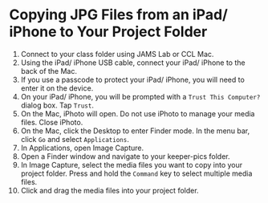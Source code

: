 # Copying JPG Files from an iPad&sol; iPhone to Your Project Folder

1. Connect to your class folder using JAMS Lab or CCL Mac.
2. Using the iPad&sol; iPhone USB cable, connect your iPad&sol; iPhone to the back of the Mac.
3. If you use a passcode to protect your iPad&sol; iPhone, you will need to enter it on the device.
4. On your iPad&sol; iPhone, you will be prompted with a `Trust This Computer?` dialog box. Tap `Trust`.
5. On the Mac, iPhoto will open. Do not use iPhoto to manage your media files. Close iPhoto.
6. On the Mac, click the Desktop to enter Finder mode. In the menu bar, click `Go` and select `Applications`.
7. In Applications, open Image Capture.
8. Open a Finder window and navigate to your keeper-pics folder.
9. In Image Capture, select the media files you want to copy into your project folder. Press and hold the `Command` key to select multiple media files.
10. Click and drag the media files into your project folder.


